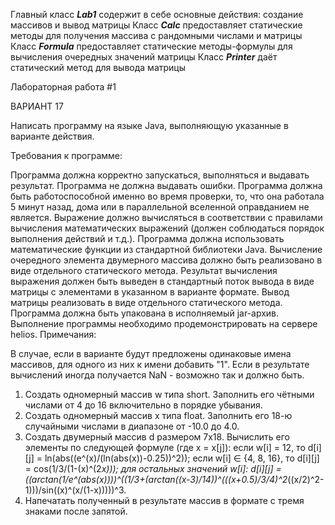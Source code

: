 Главный класс **_Lab1_** содержит в себе основные действия: создание массивов и вывод матрицы
Класс **_Calc_** предоставляет статические методы для получения массива с рандомными числами и матрицы
Класс **_Formula_** предоставляет статические методы-формулы для вычисления очередных значений матрицы
Класс **_Printer_** даёт статический метод для вывода матрицы

Лабораторная работа #1

ВАРИАНТ 17

Написать программу на языке Java, выполняющую указанные в варианте действия.

Требования к программе:

Программа должна корректно запускаться, выполняться и выдавать результат. Программа не должна выдавать ошибки. Программа должна быть работоспособной именно во время проверки, то, что она работала 5 минут назад, дома или в параллельной вселенной оправданием не является.
Выражение должно вычисляться в соответствии с правилами вычисления математических выражений (должен соблюдаться порядок выполнения действий и т.д.).
Программа должна использовать математические функции из стандартной библиотеки Java.
Вычисление очередного элемента двумерного массива должно быть реализовано в виде отдельного статического метода.
Результат вычисления выражения должен быть выведен в стандартный поток вывода в виде матрицы с элементами в указанном в варианте формате. Вывод матрицы реализовать в виде отдельного статического метода.
Программа должна быть упакована в исполняемый jar-архив.
Выполнение программы необходимо продемонстрировать на сервере helios.
Примечания:

В случае, если в варианте будут предложены одинаковые имена массивов, для одного из них к имени добавить "1".
Если в результате вычислений иногда получается NaN - возможно так и должно быть.


1. Создать одномерный массив w типа short. Заполнить его чётными числами от 4 до 16 включительно в порядке убывания.
2. Создать одномерный массив x типа float. Заполнить его 18-ю случайными числами в диапазоне от -10.0 до 4.0.
3. Создать двумерный массив d размером 7x18. Вычислить его элементы по следующей формуле (где x = x[j]):
если w[i] = 12, то d[i][j] = ln(abs((e^(x)/(ln(abs(x))-0.25))^2));
если w[i] ∈ {4, 8, 16}, то d[i][j] = cos(1/3/(1-(x)^(2*x)));
для остальных значений w[i]: d[i][j] = ((arctan(1/e^(abs(x))))^((1/3+(arctan((x-3)/14))^(((x+0.5)/3/4)^2*((x/2)^2-1)))/sin((x)^(x/(1-x)))))^3.
4. Напечатать полученный в результате массив в формате с тремя знаками после запятой.